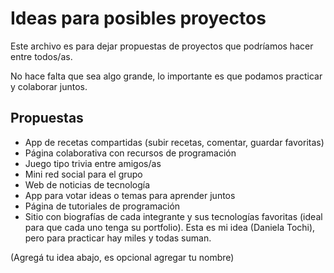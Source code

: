 # Ideas para posibles proyectos

Este archivo es para dejar propuestas de proyectos que podríamos hacer entre todos/as.

No hace falta que sea algo grande, lo importante es que podamos practicar y colaborar juntos.

## Propuestas

- App de recetas compartidas (subir recetas, comentar, guardar favoritas)
- Página colaborativa con recursos de programación
- Juego tipo trivia entre amigos/as
- Mini red social para el grupo
- Web de noticias de tecnología 
- App para votar ideas o temas para aprender juntos
- Página de tutoriales de programación
- Sitio con biografías de cada integrante y sus tecnologías favoritas (ideal para que cada uno tenga su portfolio). Esta es mi idea (Daniela Tochi), pero para practicar hay miles y todas suman.

(Agregá tu idea abajo, es opcional agregar tu nombre)
